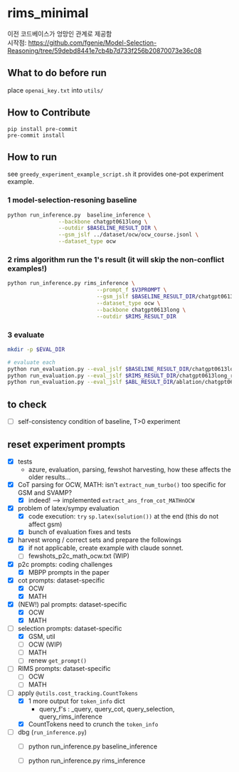 # rims_minimal
이전 코드베이스가 엉망인 관계로 제공함 <br>
시작점: https://github.com/fgenie/Model-Selection-Reasoning/tree/59debd8441e7cb4b7d733f256b20870073e36c08


## What to do before run
place `openai_key.txt` into `utils/`

## How to Contribute

```
pip install pre-commit
pre-commit install
```

## How to run
see `greedy_experiment_example_script.sh` it provides one-pot experiment example.
### 1 model-selection-resoning baseline
```bash
python run_inference.py  baseline_inference \
                --backbone chatgpt0613long \
                --outdir $BASELINE_RESULT_DIR \
                --gsm_jslf ../dataset/ocw/ocw_course.jsonl \
                --dataset_type ocw

```


### 2 rims algorithm run the 1's result (it will skip the non-conflict examples!)
```bash
python run_inference.py rims_inference \
                            --prompt_f $V3PROMPT \
                            --gsm_jslf $BASELINE_RESULT_DIR/chatgpt0613long_model_selection3_ocw.jsonl \
                            --dataset_type ocw \
                            --backbone chatgpt0613long \
                            --outdir $RIMS_RESULT_DIR 
```

### 3 evaluate
```bash
mkdir -p $EVAL_DIR

# evaluate each            
python run_evaluation.py --eval_jslf $BASELINE_RESULT_DIR/chatgpt0613long_model_selection3_ocw.jsonl  --eval_type ocw > $EVAL_DIR/baseline.out
python run_evaluation.py --eval_jslf $RIMS_RESULT_DIR/chatgpt0613long_rims_ocw.jsonl  --eval_type ocw > $EVAL_DIR/rims.out
python run_evaluation.py --eval_jslf $ABL_RESULT_DIR/ablation/chatgpt0613long_rims_ocw.jsonl  --eval_type ocw > $EVAL_DIR/rims_abl.out
```

## to check
 - [ ] self-consistency condition of baseline, T>0 experiment

## reset experiment prompts 
- [x] tests
    - azure, evaluation, parsing, fewshot harvesting, how these affects the older results...
- [x] CoT parsing for OCW, MATH: isn't `extract_num_turbo()` too specific for GSM and SVAMP?
    - [x] indeed! --> implemented `extract_ans_from_cot_MATHnOCW`   
- [x] problem of latex/sympy evaluation
    - [x] code execution: `try` `sp.latex(solution())` at the end (this do not affect gsm)
    - [x] bunch of evaluation fixes and tests
- [x] harvest wrong / correct sets and prepare the followings
    - [x] if not applicable, create example with claude sonnet. 
    - [ ] fewshots_p2c_math_ocw.txt (WIP)
- [x] p2c prompts: coding challenges
    - [x] MBPP prompts in the paper
- [x] cot prompts: dataset-specific
    - [x] OCW 
    - [x] MATH
- [x] (NEW!) pal prompts: dataset-specific
    - [x] OCW
    - [x] MATH 
- [ ] selection prompts: dataset-specific
    - [x] GSM, util
    - [ ] OCW (WIP)
    - [ ] MATH
    - [ ] renew `get_prompt()` 
- [ ] RIMS prompts: dataset-specific
    - [ ] OCW
    - [ ] MATH
- [ ] apply `@utils.cost_tracking.CountTokens`
    - [x] 1 more output for `token_info` dict
        - query_f's : _query, query_cot, query_selection, query_rims_inference 
    - [x] CountTokens need to crunch the `token_info`
- [ ] dbg (`run_inference.py`)
    - [ ] python run_inference.py baseline_inference
    - [ ] python run_inference.py rims_inference 
        